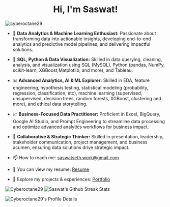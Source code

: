 <h1 align="center">Hi, I'm Saswat!</h1>

<p align="left"> 
  <img src="https://komarev.com/ghpvc/?username=cyberoctane29&label=Profile%20views&color=0e75b6&style=flat" alt="cyberoctane29" />
</p>

* 🌱 **Data Analytics & Machine Learning Enthusiast:** Passionate about transforming data into actionable insights, developing end-to-end analytics and predictive model pipelines, and delivering impactful solutions.

* 💾 **SQL, Python & Data Visualization:** Skilled in data querying, cleaning, analysis, and visualization using SQL (MySQL), Python (pandas, NumPy, scikit-learn, XGBoost,Matplotlib, and more), and Tableau.

* 📊 **Advanced Analytics, AI & ML Explorer:** Skilled in EDA, feature engineering, hypothesis testing, statistical modeling (probability, regression, classification, etc), machine learning (supervised, unsupervised, decision trees, random forests, XGBoost, clustering and more), and ethical data storytelling.

* 📈 **Business-Focused Data Practitioner:** Proficient in Excel, BigQuery, Google AI Studio, and Prompt Engineering to streamline data processing and optimize advanced analytics workflows for business impact.

* 🤝 **Collaborative & Strategic Thinker:** Skilled in presentation, leadership, stakeholder communication, project management, and business acumen, ensuring data solutions drive strategic impact.

* 📫 How to reach me: saswatseth.work@gmail.com

* 📄 You can view my resume: <a href="https://drive.google.com/file/d/1nO18u_I4j8ilJt_1CzRqzv9yjj5A2zXi/view" target="_blank" rel="noopener noreferrer">Resume</a>

* 💼 Explore my projects & experiences: <a href="https://saswatseth.netlify.app" target="_blank" rel="noopener noreferrer">Portfolio</a>

<p>
  <img align="left" src="https://github-readme-stats.vercel.app/api/top-langs?username=Cyberoctane29&show_icons=true&locale=en&layout=compact&langs_count=10&theme=dark" alt="Cyberoctane29" />
</p>

![Saswat's Github Streak Stats](https://github-readme-streak-stats.herokuapp.com/?user=Cyberoctane29&theme=dark)

<p>
  <img  src="http://github-profile-summary-cards.vercel.app/api/cards/profile-details?username=Cyberoctane29&theme=github_dark" alt="Cyberoctane29's Profile Details" style="max-width: 100%;">
</p>


